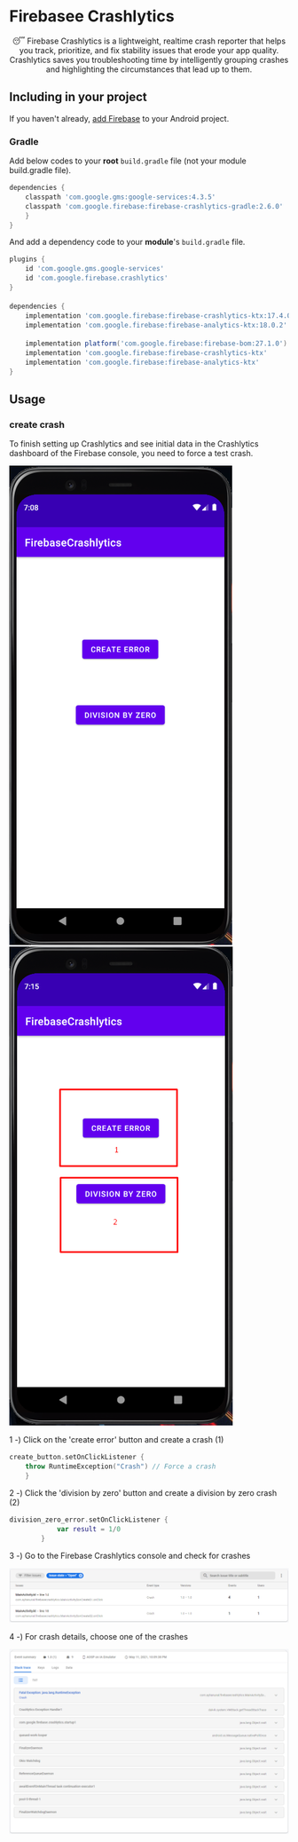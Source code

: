 # Firebasee Crashlytics


<p align="center">
😴 Firebase Crashlytics is a lightweight, realtime crash reporter that helps you track, prioritize, and fix stability issues that erode your app quality. Crashlytics saves you troubleshooting time by intelligently grouping crashes and highlighting the circumstances that lead up to them.
</p>


## Including in your project
If you haven't already, [add Firebase](https://firebase.google.com/docs/android/setup) to your Android project. 


### Gradle 
Add below codes to your **root** `build.gradle` file (not your module build.gradle file).
```gradle
dependencies {
	classpath 'com.google.gms:google-services:4.3.5'
	classpath 'com.google.firebase:firebase-crashlytics-gradle:2.6.0'
    }
}
```
And add a dependency code to your **module**'s `build.gradle` file.
```gradle
plugins {
    id 'com.google.gms.google-services'
    id 'com.google.firebase.crashlytics'
}

dependencies {
    implementation 'com.google.firebase:firebase-crashlytics-ktx:17.4.0'
    implementation 'com.google.firebase:firebase-analytics-ktx:18.0.2'

    implementation platform('com.google.firebase:firebase-bom:27.1.0')
    implementation 'com.google.firebase:firebase-crashlytics-ktx'
    implementation 'com.google.firebase:firebase-analytics-ktx'
}
```
## Usage
### create crash
To finish setting up Crashlytics and see initial data in the Crashlytics dashboard of the Firebase console, you need to force a test crash.

![main_ss](https://github.com/ayhanunal/FirebaseCrashlytics/blob/main/ss/main_ss.png)
![click_ss](https://github.com/ayhanunal/FirebaseCrashlytics/blob/main/ss/click_ss.png)

1 -) Click on the 'create error' button and create a crash (1)

```kotlin
create_button.setOnClickListener {
	throw RuntimeException("Crash") // Force a crash
	}
```

2 -) Click the 'division by zero' button and create a division by zero crash (2)

```kotlin
division_zero_error.setOnClickListener {
            var result = 1/0
        }
```

3 -) Go to the Firebase Crashlytics console and check for crashes

![crashlytics_err](https://github.com/ayhanunal/FirebaseCrashlytics/blob/main/ss/crashlytics_err.png)

4 -) For crash details, choose one of the crashes

![crashlytics_err](https://github.com/ayhanunal/FirebaseCrashlytics/blob/main/ss/crash_detail.png)
